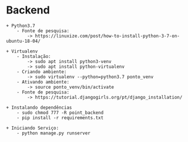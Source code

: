 # Backend
    + Python3.7
        - Fonte de pesquisa:
            -> https://linuxize.com/post/how-to-install-python-3-7-on-ubuntu-18-04/

    + Virtualenv
        - Instalação:
            -> sudo apt install python3-venv	
            -> sudo apt install python-virtualenv
        - Criando ambiente:
            -> sudo virtualenv --python=python3.7 ponto_venv
        - Ativando ambiente:
            -> source ponto_venv/bin/activate
        - Fonte de pesquisa:
            -> https://tutorial.djangogirls.org/pt/django_installation/
        
    + Instalando dependências 
        - sudo chmod 777 -R point_backend
        - pip install -r requirements.txt

    + Iniciando Serviço:
        - python manage.py runserver
